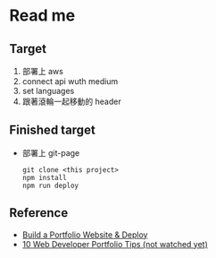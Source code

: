 # Read me


## Target

1. 部署上 aws
2. connect api wuth medium
3. set languages
4. 跟著滾輪一起移動的 header

## Finished target

+ 部署上 git-page
  ```
  git clone <this project>
  npm install
  npm run deploy
  ```

## Reference
+ [Build a Portfolio Website & Deploy](https://www.youtube.com/watch?v=r_hYR53r61M&t=3945s)
+ [10 Web Developer Portfolio Tips (not watched yet)](https://www.youtube.com/watch?v=nrWGr2OvBD4)